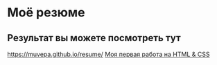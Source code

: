# Моё резюме
## Результат вы можете посмотреть тут
https://muvepa.github.io/resume/
[Моя первая работа на HTML & CSS](https://muvepa.github.io/resume/)
